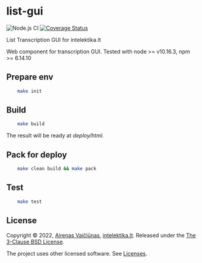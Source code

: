 # list-gui

![Node.js CI](https://github.com/airenas/list-gui/workflows/Node.js%20CI/badge.svg) [![Coverage Status](https://coveralls.io/repos/github/airenas/list-gui/badge.svg?branch=main)](https://coveralls.io/github/airenas/list-gui?branch=main)

List Transcription GUI for intelektika.lt

Web component for transcription GUI. Tested with node >= v10.16.3, npm >= 6.14.10

## Prepare env

```bash
    make init
```

## Build

```bash
    make build
```

The result will be ready at *deploy/html*.

## Pack for deploy

```bash
    make clean build && make pack
```

## Test

```bash
    make test
```


## License

Copyright © 2022, [Airenas Vaičiūnas](https://github.com/airenas), [intelektika.lt](http://intelektika.lt).
Released under the [The 3-Clause BSD License](LICENSE).

The project uses other licensed software. See [Licenses](Licenses/).
